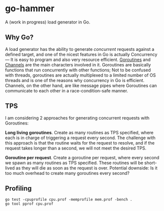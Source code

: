 # go-hammer

A (work in progress) load generator in Go.

## Why Go?

A load generator has the ability to generate _concurrent_ requests against a defined target, and one of the nicest features in Go is actually Concurrency –– It is easy to program and also very resource efficient. [Goroutines](https://golang.org/doc/faq#goroutines) and [Channels](https://golangbot.com/channels/) are the main characters involved in it. Goroutines are basically functions that run concurrently with other functions; Not to be confused with threads, goroutines are actually multiplexed to a limited number of OS threads and is one of the reasons why concurrency in Go is efficient. Channels, on the other hand, are like message pipes where Goroutines can communicate to each other in a race-condition-safe manner.

## TPS

I am considering 2 approaches for generating concurrent requests with Goroutines: 

**Long living goroutines**. Create as many routines as TPS specified, where each is in charge of triggering a request every second. The challenge with this approach is that the routine waits for the request to resolve, and if the request takes longer than a second, we will not meet the desired TPS. 

**Goroutine per request**. Create a goroutine per request, where every second we spawn as many routines as TPS specified. These routines will be short-lived as they will die as soon as the request is over. Potential downside: Is it too much overhead to create many goroutines every second? 

## Profiling

```
go test -cpuprofile cpu.prof -memprofile mem.prof -bench .
go tool pprof cpu.prof
```
